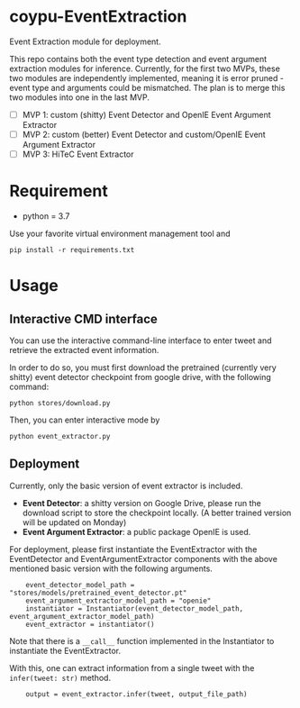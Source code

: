 # coypu-EventExtraction
Event Extraction module for deployment.

This repo contains both the event type detection and event argument extraction modules for inference. Currently, for the first two MVPs, these two modules are independently implemented, meaning it is error pruned - event type and arguments could be mismatched. 
The plan is to merge this two modules into one in the last MVP.

- [ ] MVP 1: custom (shitty) Event Detector and OpenIE Event Argument Extractor
- [ ] MVP 2: custom (better) Event Detector and custom/OpenIE Event Argument Extractor
- [ ] MVP 3: HiTeC Event Extractor

# Requirement
- python = 3.7

Use your favorite virtual environment management tool and 
```
pip install -r requirements.txt
```

# Usage
## Interactive CMD interface
You can use the interactive command-line interface to enter tweet and retrieve the extracted event information.

In order to do so, you must first download the pretrained (currently very shitty) event detector checkpoint from 
google drive, with the following command:
```
python stores/download.py
```
Then, you can enter interactive mode by
```
python event_extractor.py
```

## Deployment
Currently, only the basic version of event extractor is included. 
- **Event Detector**: a shitty version on Google Drive, please run the download script to store the 
checkpoint locally. (A better trained version will be updated on Monday)
- **Event Argument Extractor**: a public package OpenIE is used.

For deployment, please first instantiate the EventExtractor with the EventDetector and 
EventArgumentExtractor components with the above mentioned basic version with the following arguments. 
```
    event_detector_model_path = "stores/models/pretrained_event_detector.pt"
    event_argument_extractor_model_path = "openie"
    instantiator = Instantiator(event_detector_model_path, event_argument_extractor_model_path)
    event_extractor = instantiator()
```
Note that there is a `__call__` function implemented in the Instantiator to instantiate the EventExtractor.

With this, one can extract information from a single tweet with the `infer(tweet: str)` method.
```
    output = event_extractor.infer(tweet, output_file_path)
```
